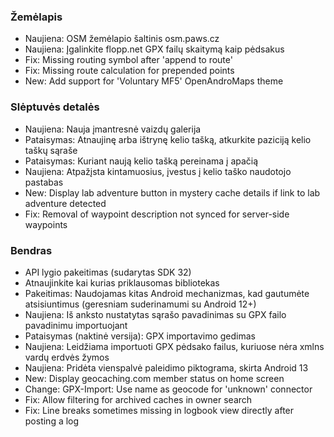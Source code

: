 ### Žemėlapis
- Naujiena: OSM žemėlapio šaltinis osm.paws.cz
- Naujiena: Įgalinkite flopp.net GPX failų skaitymą kaip pėdsakus
- Fix: Missing routing symbol after 'append to route'
- Fix: Missing route calculation for prepended points
- New: Add support for 'Voluntary MF5' OpenAndroMaps theme

### Slėptuvės detalės
- Naujiena: Nauja įmantresnė vaizdų galerija
- Pataisymas: Atnaujinę arba ištrynę kelio tašką, atkurkite paziciją kelio taškų sąraše
- Pataisymas: Kuriant naują kelio tašką pereinama į apačią
- Naujiena: Atpažįsta kintamuosius, įvestus į kelio taško naudotojo pastabas
- New: Display lab adventure button in mystery cache details if link to lab adventure detected
- Fix: Removal of waypoint description not synced for server-side waypoints

### Bendras
- API lygio pakeitimas (sudarytas SDK 32)
- Atnaujinkite kai kurias priklausomas bibliotekas
- Pakeitimas: Naudojamas kitas Android mechanizmas, kad gautumėte atsisiuntimus (geresniam suderinamumi su Android 12+)
- Naujiena: Iš anksto nustatytas sąrašo pavadinimas su GPX failo pavadinimu importuojant
- Pataisymas (naktinė versija): GPX importavimo gedimas
- Naujiena: Leidžiama importuoti GPX pėdsako failus, kuriuose nėra xmlns vardų erdvės žymos
- Naujiena: Pridėta vienspalvė paleidimo piktograma, skirta Android 13
- New: Display geocaching.com member status on home screen
- Change: GPX-Import: Use name as geocode for 'unknown' connector
- Fix: Allow filtering for archived caches in owner search
- Fix: Line breaks sometimes missing in logbook view directly after posting a log
